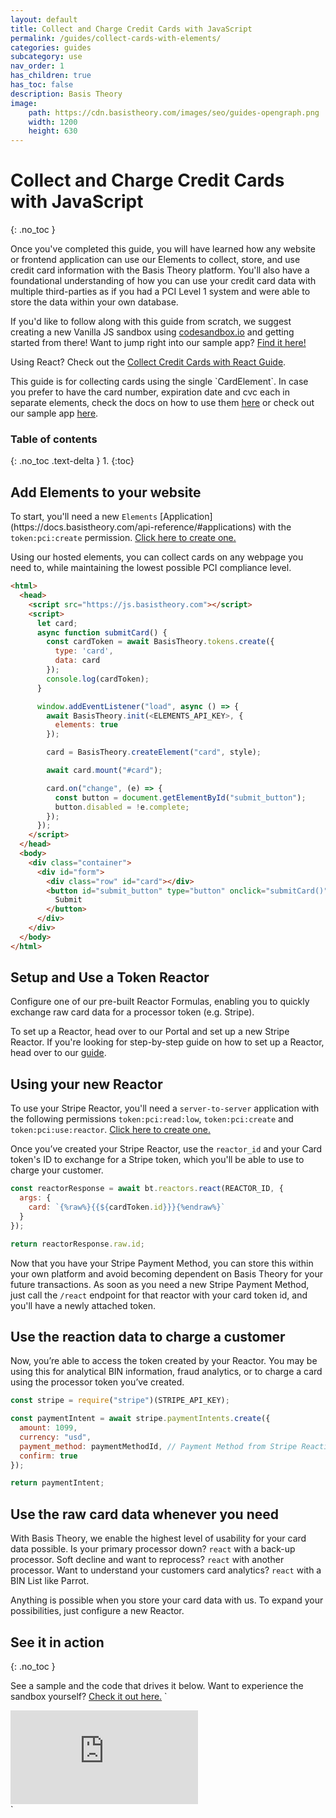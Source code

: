 ```yaml
---
layout: default
title: Collect and Charge Credit Cards with JavaScript
permalink: /guides/collect-cards-with-elements/
categories: guides
subcategory: use
nav_order: 1
has_children: true
has_toc: false
description: Basis Theory
image:
    path: https://cdn.basistheory.com/images/seo/guides-opengraph.png
    width: 1200
    height: 630
---
```

# Collect and Charge Credit Cards with JavaScript
{: .no_toc }

Once you've completed this guide, you will have learned how any website or frontend application can use our Elements to collect, store, and use credit card information with the Basis Theory platform. You'll also have a foundational understanding of how you can use your credit card data with multiple third-parties as if you had a PCI Level 1 system and were able to store the data within your own database.

If you'd like to follow along with this guide from scratch, we suggest creating a new Vanilla JS sandbox using <a href="http://codesandbox.io/">codesandbox.io</a> and getting started from there! Want to jump right into our sample app? <a href="https://codesandbox.io/s/github/Basis-Theory/basis-theory-js-examples/tree/master/collect-cards-with-elements">Find it here!</a>

Using React? Check out the [Collect Credit Cards with React Guide](/guides/collect-cards-with-elements-react/).

<span class="base-alert info">
  <span>
    This guide is for collecting cards using the single `CardElement`. In case you prefer to have the card number, expiration date and cvc each in separate elements, check the docs on how to use them <a href="https://docs.basistheory.com/elements/#introduction">here</a> or check out our sample app <a href="https://codesandbox.io/embed/github/Basis-Theory/basis-theory-js-examples/tree/master/collect-cards-with-individual-elements-js?module=/public/index.html,/public/index.js,/api.js">here</a>.
  </span>
</span>

### Table of contents
{: .no_toc .text-delta }
1. 
{:toc}

## Add Elements to your website

<span class="base-alert warning">
  <span>
    To start, you'll need a new <code>Elements</code> [Application](https://docs.basistheory.com/api-reference/#applications) with the <code>token:pci:create</code> permission. <a href="https://portal.basistheory.com/applications/create?permissions=token%3Apci%3Acreate&type=elements&name=Card+Collector" target="_blank">Click here to create one.</a>
  </span>
</span>

Using our hosted elements, you can collect cards on any webpage you need to, while maintaining the lowest possible PCI compliance level.

```html
<html>
  <head>
    <script src="https://js.basistheory.com"></script>
    <script>
      let card;
      async function submitCard() {    
        const cardToken = await BasisTheory.tokens.create({
          type: 'card',
          data: card
        });
        console.log(cardToken);
      }

      window.addEventListener("load", async () => {
        await BasisTheory.init(<ELEMENTS_API_KEY>, {
          elements: true
        });

        card = BasisTheory.createElement("card", style);

        await card.mount("#card");

        card.on("change", (e) => {
          const button = document.getElementById("submit_button");
          button.disabled = !e.complete;
        });
      });
    </script>
  </head>
  <body>
    <div class="container">
      <div id="form">
        <div class="row" id="card"></div>
        <button id="submit_button" type="button" onclick="submitCard()">
          Submit
        </button>
      </div>
    </div>
  </body>
</html>
```

## Setup and Use a Token Reactor

Configure one of our pre-built Reactor Formulas, enabling you to quickly exchange raw card data for a processor token (e.g. Stripe).

To set up a Reactor, head over to our Portal and set up a new Stripe Reactor. If you're looking for step-by-step guide on how to set up a Reactor, head over to our [guide](/guides/setup-your-first-reactor).

## Using your new Reactor 
<span class="base-alert warning">
  <span>
    To use your Stripe Reactor, you'll need a <code>server-to-server</code> application with the following permissions <code>token:pci:read:low</code>, <code>token:pci:create</code> and <code>token:pci:use:reactor</code>. <a href="https://portal.basistheory.com/applications/create?type=server_to_server&permissions=token%3Apci%3Aread%3Alow&permissions=token%3Apci%3Acreate&permissions=token%3Apci%3Ause%3Areactor&name=Card+Reactor" target="_blank">Click here to create one.</a>
  </span>
</span>

Once you’ve created your Stripe Reactor, use the <code>reactor_id</code> and your Card token's ID to exchange for a Stripe token, which you'll be able to use to charge your customer. 

```js
const reactorResponse = await bt.reactors.react(REACTOR_ID, {
  args: {
    card: `{%raw%}{{${cardToken.id}}}{%endraw%}`
  }
});

return reactorResponse.raw.id;
```

Now that you have your Stripe Payment Method, you can store this within your own platform and avoid becoming dependent on Basis Theory for your future transactions. As soon as you need a new Stripe Payment Method, just call the `/react` endpoint for that reactor with your card token id, and you'll have a newly attached token.

## Use the reaction data to charge a customer

Now, you’re able to access the token created by your Reactor. You may be using this for analytical BIN information, fraud analytics, or to charge a card using the processor token you’ve created.


```js
const stripe = require("stripe")(STRIPE_API_KEY);

const paymentIntent = await stripe.paymentIntents.create({
  amount: 1099,
  currency: "usd",
  payment_method: paymentMethodId, // Payment Method from Stripe Reaction in step 2
  confirm: true
});

return paymentIntent;
```

## Use the raw card data whenever you need

With Basis Theory, we enable the highest level of usability for your card data possible. 
Is your primary processor down?  `react` with a back-up processor. 
Soft decline and want to reprocess?  `react` with another processor. 
Want to understand your customers card analytics?  `react` with a BIN List like Parrot.

Anything is possible when you store your card data with us. To expand your possibilities, just configure a new Reactor.

## See it in action
{: .no_toc }

See a sample and the code that drives it below. Want to experience the sandbox yourself? [Check it out here.](https://codesandbox.io/s/github/Basis-Theory/basis-theory-js-examples/tree/master/collect-cards-with-elements)
`
<div class="iframe-container">
  <iframe src="https://codesandbox.io/embed/github/Basis-Theory/basis-theory-js-examples/tree/master/collect-cards-with-elements-js?fontsize=14&hidenavigation=1&theme=dark&module=/public/index.html,/public/index.js,/api.js" class="iframe-code" allowfullscreen="" frameborder="0"></iframe>
</div>
`
